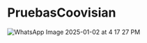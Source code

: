 # PruebasCoovisian

![WhatsApp Image 2025-01-02 at 4 17 27 PM](https://github.com/user-attachments/assets/b94dd8b3-ce77-463a-b8d0-62f42fe66e15)
